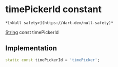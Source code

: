 


# timePickerId constant




    *[<Null safety>](https://dart.dev/null-safety)*


[String](https://api.flutter.dev/flutter/dart-core/String-class.html) const timePickerId
  







## Implementation

```dart
static const timePickerId = 'timePicker';


```







